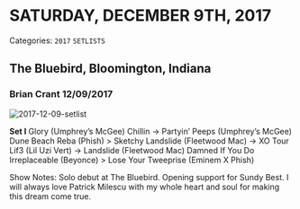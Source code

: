 # SATURDAY, DECEMBER 9TH, 2017
Categories: `2017` `SETLISTS`

## The Bluebird, Bloomington, Indiana

### Brian Crant 12/09/2017

![2017-12-09-setlist](https://briancrant.com/wp-content/uploads/2018/08/2017-12-09-setlist.jpg)

**Set I**
Glory (Umphrey’s McGee)
Chillin ->
Partyin’ Peeps (Umphrey’s McGee)
Dune Beach
Reba (Phish) >
Sketchy
Landslide (Fleetwood Mac) ->
XO Tour Lif3 (Lil Uzi Vert) ->
Landslide (Fleetwood Mac)
Damned If You Do
Irreplaceable (Beyonce) >
Lose Your Tweeprise (Eminem X Phish)

Show Notes: Solo debut at The Bluebird. Opening support for Sundy Best. I will always love Patrick Milescu with my whole heart and soul for making this dream come true.
